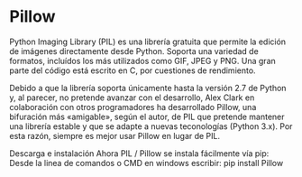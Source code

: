 # Pillow
Python Imaging Library (PIL) es una librería gratuita que permite la edición de imágenes directamente desde Python. 
Soporta una variedad de formatos, incluídos los más utilizados como GIF, JPEG y PNG. 
Una gran parte del código está escrito en C, por cuestiones de rendimiento.

Debido a que la librería soporta únicamente hasta la versión 2.7 de Python y,  al parecer, no pretende avanzar con el desarrollo, 
Alex Clark en colaboración con otros programadores ha desarrollado Pillow, una bifuración más «amigable», según el autor, de PIL que pretende 
mantener una librería estable y que se adapte a nuevas teconologías (Python 3.x).
Por esta razón, siempre es mejor usar Pillow en lugar de PIL.

Descarga e instalación
Ahora PIL / Pillow se instala fácilmente vía pip:
Desde la linea de comandos o CMD en windows escribir:
  pip install Pillow
